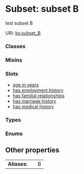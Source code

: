 
# Subset: subset B


test subset B

URI: [ks:subset_B](https://w3id.org/linkml/tests/kitchen_sink/subset_B)


### Classes


### Mixins


### Slots

 * [age in years](age_in_years.md)
 * [has employment history](has_employment_history.md)
 * [has familial relationships](has_familial_relationships.md)
 * [has marriage history](has_marriage_history.md)
 * [has medical history](has_medical_history.md)

### Types


### Enums


## Other properties

|  |  |  |
| --- | --- | --- |
| **Aliases:** | | B |

